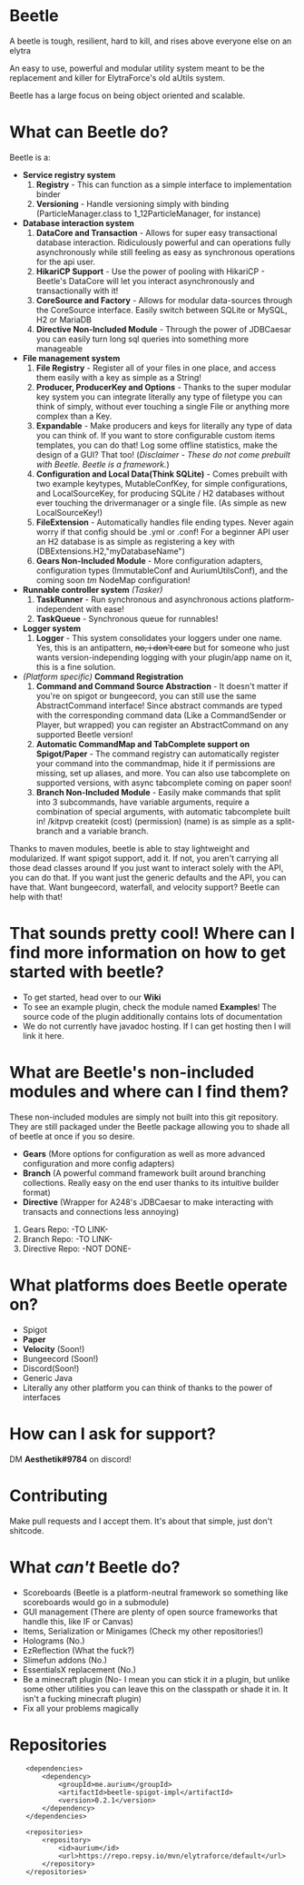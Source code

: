 # **Beetle**
A beetle is tough, resilient, hard to kill, and rises above everyone else on an elytra

An easy to use, powerful and modular utility system meant to be the replacement and killer for ElytraForce's old aUtils system.

Beetle has a large focus on being object oriented and scalable.

# What can Beetle do?
Beetle is a:

- **Service registry system**
  1. **Registry** - This can function as a simple interface to implementation binder
  2. **Versioning** - Handle versioning simply with binding (ParticleManager.class to 1_12ParticleManager, for instance)
- **Database interaction system**
  1. **DataCore and Transaction** - Allows for super easy transactional database interaction. Ridiculously powerful and can operations fully asynchronously while still feeling as easy as synchronous operations for the api user.
  2. **HikariCP Support** - Use the power of pooling with HikariCP - Beetle's DataCore will let you interact asynchronously and transactionally with it!
  3. **CoreSource and Factory** - Allows for modular data-sources through the CoreSource interface. Easily switch between SQLite or MySQL, H2 or MariaDB
  4. **Directive Non-Included Module** - Through the power of JDBCaesar you can easily turn long sql queries into something more manageable
- **File management system**
  1. **File Registry** - Register all of your files in one place, and access them easily with a key as simple as a String!
  2. **Producer, ProducerKey and Options** - Thanks to the super modular key system you can integrate literally any type of filetype you can think of simply, without ever touching a single File or anything more complex than a Key.
  3. **Expandable** - Make producers and keys for literally any type of data you can think of. If you want to store configurable custom items templates, you can do that! Log some offline statistics, make the design of a GUI? That too! (*Disclaimer - These do not come prebuilt with Beetle. Beetle is a framework.*) 
  3. **Configuration and Local Data(Think SQLite)** - Comes prebuilt with two example keytypes, MutableConfKey, for simple configurations, and LocalSourceKey, for producing SQLite / H2 databases without ever touching the drivermanager or a single file. (As simple as new LocalSourceKey!)
  4. **FileExtension** - Automatically handles file ending types. Never again worry if that config should be .yml or .conf! For a beginner API user an H2 database is as simple as registering a key with (DBExtensions.H2,"myDatabaseName")
  5. **Gears Non-Included Module** - More configuration adapters, configuration types (ImmutableConf and AuriumUtilsConf), and the coming soon *tm* NodeMap configuration!
- **Runnable controller system** *(Tasker)*
  1. **TaskRunner** - Run synchronous and asynchronous actions platform-independent with ease!
  2. **TaskQueue** - Synchronous queue for runnables!
- **Logger system**
  1. **Logger** - This system consolidates your loggers under one name. Yes, this is an antipattern, ~~no, i don't care~~ but for someone who just wants version-independing logging with your plugin/app name on it, this is a fine solution.
- *(Platform specific)* **Command Registration**
  1. **Command and Command Source Abstraction** - It doesn't matter if you're on spigot or bungeecord, you can still use the same AbstractCommand interface! Since abstract commands are typed with the corresponding command data (Like a CommandSender or Player, but wrapped) you can register an AbstractCommand on any supported Beetle version!
  2. **Automatic CommandMap and TabComplete support on Spigot/Paper** - The command registry can automatically register your command into the commandmap, hide it if permissions are missing, set up aliases, and more. You can also use tabcomplete on supported versions, with async tabcomplete coming on paper soon!
  3. **Branch Non-Included Module** - Easily make commands that split into 3 subcommands, have variable arguments, require a combination of special arguments, with automatic tabcomplete built in! /kitpvp createkit (cost) (permission) (name) is as simple as a split-branch and a variable branch.


Thanks to maven modules, beetle is able to stay lightweight and modularized. If want spigot support, add it. If not, you aren't carrying all those dead classes around
If you just want to interact solely with the API, you can do that. If you want just the generic defaults and the API, you can have that. Want bungeecord, waterfall, and velocity support? 
Beetle can help with that!

# That sounds pretty cool! Where can I find more information on how to get started with beetle?

- To get started, head over to our **Wiki**
- To see an example plugin, check the module named **Examples**! The source code of the plugin additionally contains lots of documentation
- We do not currently have javadoc hosting. If I can get hosting then I will link it here.

# What are Beetle's non-included modules and where can I find them?

These non-included modules are simply not built into this git repository. They
are still packaged under the Beetle package allowing you to shade all of beetle at once
if you so desire.

- **Gears** (More options for configuration as well as more advanced configuration and more config adapters)
- **Branch** (A powerful command framework built around branching collections. Really easy on the end user thanks to its intuitive builder format)
- **Directive** (Wrapper for A248's JDBCaesar to make interacting with transacts and connections less annoying)

1. Gears Repo: -TO LINK-
2. Branch Repo: -TO LINK-
3. Directive Repo: -NOT DONE-
     
# What platforms does Beetle operate on?

- Spigot
- **Paper**
- **Velocity** (Soon!)
- Bungeecord (Soon!)
- Discord(Soon!)
- Generic Java
- Literally any other platform you can think of thanks to the power of interfaces 

# How can I ask for support?

DM **Aesthetik#9784** on discord!

# Contributing

Make pull requests and I accept them. It's about that simple, just don't shitcode.

# What *can't* Beetle do?

- Scoreboards (Beetle is a platform-neutral framework so something like scoreboards would go in a submodule)
- GUI management (There are plenty of open source frameworks that handle this, like IF or Canvas)
- Items, Serialization or Minigames (Check my other repositories!)
- Holograms (No.)
- EzReflection (What the fuck?)
- Slimefun addons (No.)
- EssentialsX replacement (No.)
- Be a minecraft plugin (No- I mean you can stick it *in* a plugin, but unlike some other utilities you can leave this on the classpath or shade it in. It isn't a fucking minecraft plugin)
- Fix all your problems magically

# Repositories
```
    <dependencies>
        <dependency>
            <groupId>me.aurium</groupId>
            <artifactId>beetle-spigot-impl</artifactId>
            <version>0.2.1</version>
        </dependency>
    </dependencies>
```
```
    <repositories>
        <repository>
            <id>aurium</id>
            <url>https://repo.repsy.io/mvn/elytraforce/default</url>
        </repository>
    </repositories>
```
